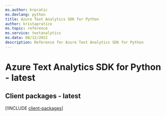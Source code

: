 ```yaml
---
ms.author: krpratic
ms.devlang: python
title: Azure Text Analytics SDK for Python
author: kristapratico
ms.topic: reference
ms.service: textanalytics
ms.data: 08/12/2022
description: Reference for Azure Text Analytics SDK for Python
---
```

# Azure Text Analytics SDK for Python - latest

## Client packages - latest
[!INCLUDE [client-packages](text-analytics-client-index.md)]